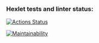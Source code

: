 ### Hexlet tests and linter status:
[![Actions Status](https://github.com/Fadmari/python-project-lvl1/workflows/hexlet-check/badge.svg)](https://github.com/Fadmari/python-project-lvl1/actions)

[![Maintainability](https://api.codeclimate.com/v1/badges/a99a88d28ad37a79dbf6/maintainability)](https://codeclimate.com/github/codeclimate/codeclimate/maintainability)
